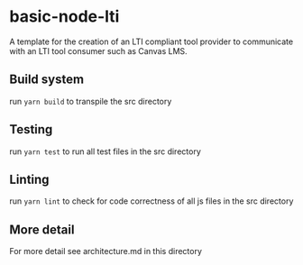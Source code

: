 # basic-node-lti

A template for the creation of an LTI compliant tool provider to communicate
with an LTI tool consumer such as Canvas LMS.

## Build system
run `yarn build` to transpile the src directory

## Testing
run `yarn test` to run all test files in the src directory

## Linting
run `yarn lint` to check for code correctness of all js files in the src directory

## More detail
For more detail see architecture.md in this directory
